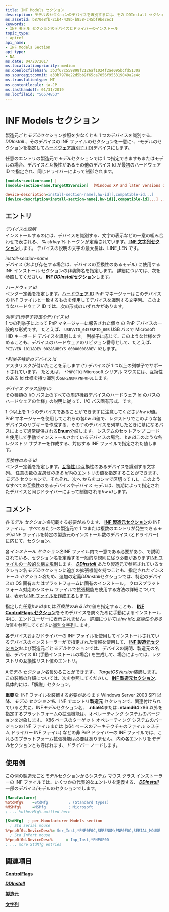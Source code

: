 ```yaml
---
title: INF Models セクション
description: モデルのセクションのデバイスを識別するには、その DDInstall セクションを参照およびデバイスのハードウェア識別子を指定します。
ms.assetid: b870e8fb-21b4-439b-b858-c45bf9be2ec1
keywords:
- INF モデル セクションのデバイスとドライバーのインストール
topic_type:
- apiref
api_name:
- INF Models Section
api_type:
- NA
ms.date: 04/20/2017
ms.localizationpriority: medium
ms.openlocfilehash: 3b3f67c559898f2126af1024f2ae095bcfd5130a
ms.sourcegitcommit: a33b7978e22d5bb9f65ca7056f955319049a2e4c
ms.translationtype: MT
ms.contentlocale: ja-JP
ms.lasthandoff: 01/31/2019
ms.locfileid: "56574853"
---
```

# <a name="inf-models-section"></a>INF Models セクション


製造元ごと*モデル*セクション参照を少なくとも 1 つのデバイスを識別する、 *DDInstall* 、そのデバイスの INF ファイルのセクションを一意に-、-モデルのセクションを指定して[ハードウェア識別子 (ID)](hardware-ids.md)デバイスにします。

任意のエントリの製造元で*モデル*セクションでは 1 つ指定できますもまたはモデルの場合、デバイスと互換性があるその他のデバイス Id が最初のハードウェア ID で指定され、同じドライバーによって制御されます。

```ini
[models-section-name] |
[models-section-name.TargetOSVersion]  (Windows XP and later versions of Windows)

device-description=install-section-name[,hw-id][,compatible-id...]
[device-description=install-section-name[,hw-id][,compatible-id]...] ...
```

## <a name="entries"></a>エントリ


<a href="" id="device-description"></a>*デバイスの説明*  
インストールするのには、デバイスを識別する、文字の表示などの一意の組み合わせで表される、 **%** <em>strkey</em> **%** トークンが定義されています。[ **INF 文字列セクション**](inf-strings-section.md)します。 デバイスの説明の文字の最大長は、LINE_LEN です。

<a href="" id="install-section-name"></a>*install-section-name*  
デバイス (および存在する場合は、デバイスの互換性のあるモデル) に使用する INF インストール セクションの非装飾名を指定します。 詳細については、次を参照してください。 [ **INF *DDInstall*セクション**](inf-ddinstall-section.md)します。

<a href="" id="hw-id"></a>*ハードウェア id*  
ベンダー定義を指定します。[ハードウェア ID](hardware-ids.md) PnP マネージャーはこのデバイスの INF ファイルと一致するものを使用してデバイスを識別する文字列。 このようなハードウェア ID では、次の形式のいずれかがあります。

<a href="" id="enumerator-enumerator-specific-device-id"></a>*列挙子\\列挙子特定のデバイス id*  
1 つの列挙子によって PnP マネージャーに報告された個々 の PnP デバイスの一般的な形式です。 たとえば、 `USB\VID_045E&PID_00B` USB バスで Microsoft HID キーボード デバイスを識別します。 列挙子に応じて、このような仕様を含めることも、デバイスのハードウェアのリビジョン番号として、たとえば、`PCI\VEN_1011&DEV_002&SUBSYS_00000000&REV_02`します。

<a href="" id="-enumerator-specific-device-id"></a>*\*列挙子特定のデバイス id*  
アスタリスクが付いたことを示します (\*) デバイスが 1 つ以上の列挙子でサポートされています。 たとえば、 `*PNP0F01` Microsoft シリアル マウスには、互換性のある id 仕様を持つ識別の`SERENUM\PNP0F01`します。

<a href="" id="device-class-specific-id"></a>*デバイス クラス固有 ID*  
その種類の I/O バス上のすべての周辺機器デバイスのハードウェア Id のバスのハードウェアの仕様」の説明に従って、I/O バス固有形式、です。

1 つ以上を 1 つのデバイスであることができますに注意してください*hw id*値。 PnP マネージャーを使用してこれらの各*hw id*値で、レジストリでこのような各デバイスのサブキーを作成する、その子のデバイスを列挙したときに基になるバスによって通常提供される**Enum**分岐します。 システムのセットアップ コードを使用して手動でインストールされているデバイスの場合、 *hw id*このような各レジストリ サブキーを作成する、対応する INF ファイルで指定された値します。

<a href="" id="compatible-id"></a>*互換性のある id*  
ベンダー定義を指定します。[互換性 ID](compatible-ids.md)互換性のあるデバイスを識別する文字列。 任意の数の*互換性のある id*内のエントリの値を指定することができます、*モデル* セクションで、それぞれ、次へ からをコンマで区切って (**、**)。 このようなすべての互換性のあるデバイスやデバイス モデルは、初期によって指定されたデバイスと同じドライバーによって制御される*hw id*します。

<a name="remarks"></a>コメント
-------

各*モデル セクション名*記載する必要があります、 [ **INF 製造元セクション**](inf-manufacturer-section.md)の INF ファイル。 すべてあたり-の製造元で 1 つまたは複数のエントリが発生できる*モデル*INF ファイルを特定の製造元のインストール数のデバイス (とドライバー) に応じて、セクション。

各*インストール セクション名*INF ファイル内で一意である必要があり、で説明されている、セクション名を定義する一般的な規則に従う必要があります[INF ファイルの一般的な構文規則](general-syntax-rules-for-inf-files.md)します。 [ ***DDInstall*** ](inf-ddinstall-section.md)あたり製造元で参照されているセクション名*モデル*セクションに追加の拡張機能を持つことも、指定された*インストール セクション名*ため、追加の定義*DDInstall*セクションでは、特定のデバイスの OS 固有またはプラットフォームに固有のインストール。 クロスプラット フォーム対応のシステム ファイルで拡張機能を使用する方法の詳細については、表示も[INF ファイルを作成する](overview-of-inf-files.md)します。

指定した任意*hw id*または*互換性のある id*で値を指定することも、 [ **INF ControlFlags セクション**](inf-controlflags-section.md)をそのデバイスを防ぐために手動によるインストール中に、エンドユーザーに表示されません。 詳細については*hw id*と*互換性のある id*値を参照してください[識別文字列](device-identification-strings.md)します。

各デバイスおよびドライバーの INF ファイルを使用してインストールされているデバイスのインストーラーがで指定された情報を使用して、 [ **INF 製造元セクション**](inf-manufacturer-section.md)および製造元ごと*モデル*セクションでは、デバイスの説明、製造元の名前、デバイス ID (手動インストールの場合) を生成して、場合によっては、レジストリの互換性リスト値のエントリ。

A*モデル セクション名*含めることができます、 *TargetOSVersion*装飾します。 この装飾の詳細については、次を参照してください。 [ **INF 製造元セクション**](inf-manufacturer-section.md)、具体的には、「解説」セクション。

**重要な**  INF ファイルを装飾する必要があります Windows Server 2003 SP1 以降、*モデル セクション名*、INF でエントリ**製造元** セクションで、関連付けられていると共に、INF*モデル*セクション名、 **.ntia64**または **.ntamd64** x86 以外を指定するプラットフォームの拡張機能は、オペレーティング システムのバージョンを対象します。 X86 ベースのターゲット オペレーティング システムのバージョンの INF ファイルまたは (x64 ベースのアーキテクチャのファイル システム ドライバー INF ファイル) などの非 PnP ドライバーの INF ファイルでは、これらのプラットフォーム拡張機能は必要はありません。 内の各エントリを*モデル*セクションとも呼ばれます、*ドライバー ノード*します。

 

<a name="examples"></a>使用例
--------

この例の製造元ごと*モデル*セクションからシステム マウス クラス インストーラーの INF ファイルでは、いくつかの代表的なエントリを定義する、 [ ***DDInstall*** ](inf-ddinstall-section.md)一部のデバイス/モデルのセクションでします。

```ini
[Manufacturer]
%StdMfg%    =StdMfg         ; (Standard types)
%MSMfg%     =MSMfg          ; Microsoft
; ... %otherMfg% omitted here

[StdMfg]  ; per-Manufacturer Models section 
  ; Std serial mouse
%*pnp0f0c.DeviceDesc%= Ser_Inst,*PNP0F0C,SERENUM\PNP0F0C,SERIAL_MOUSE
  ; Std InPort mouse
%*pnp0f0d.DeviceDesc%      = Inp_Inst,*PNP0F0D
; ... more StdMfg entries 
```

## <a name="see-also"></a>関連項目


[**ControlFlags**](inf-controlflags-section.md)

[***DDInstall***](inf-ddinstall-section.md)

[**製造元**](inf-manufacturer-section.md)

[**文字列**](inf-strings-section.md)

 

 






